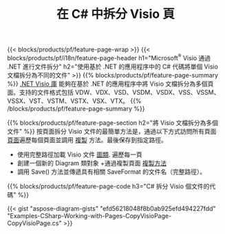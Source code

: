 ﻿---
title: 在 C# 中拆分 Visio 頁
url: /zh-hant/net/splitter/
description: C# 源代碼，說明如何在 Visual C#.NET 應用程序中將 Microsoft Visio 文件拆分為多個文件
---
{{< blocks/products/pf/feature-page-wrap >}}
{{< blocks/products/pf/i18n/feature-page-header h1="Microsoft<sup>&reg;</sup> Visio 通過 .NET 進行文件拆分" h2="使用基於 .NET 的應用程序中的 C# 代碼將單個 Visio 文檔拆分為不同的文件" >}}
{{% blocks/products/pf/feature-page-summary %}}
[.NET Visio 庫](/diagram/net/) 能夠在基於 .NET 的應用程序中將 Visio 文檔拆分為多個頁面。支持的文件格式包括 VDW、VDX、VSD、VSDM、VSDX、VSS、VSSM、VSSX、VST、VSTM、VSTX、VSX、VTX。
{{% /blocks/products/pf/feature-page-summary %}}

{{% blocks/products/pf/feature-page-section h2="將 Visio 文檔拆分為多個文件" %}}
按頁面拆分 Visio 文件的最簡單方法是，通過以下方式訪問所有頁面 [頁面](https://apireference.aspose.com/diagram/net/aspose.diagram/diagram/properties/pages)遍歷每個頁面並調用 [複製](https://apireference.aspose.com/diagram/net/aspose.diagram/page/methods/copy) 方法。最後保存到指定路徑。 

+ 使用完整路徑加載 Visio 文件 [圖類](https://apireference.aspose.com/diagram/net/aspose.diagram/diagram).
遍歷每一頁
+ 創建一個新的 Diagram 類對象
+通過複製頁面 [複製方法](https://apireference.aspose.com/diagram/net/aspose.diagram/page/methods/copy)
+ 調用 Save() 方法並傳遞具有相關 SaveFormat 的文件名（完整路徑）。

{{% blocks/products/pf/feature-page-code h3="C# 拆分 Visio 個文件的代碼" %}}

{{< gist "aspose-diagram-gists" "efd56218048f8b0ab925efd494227fdd" "Examples-CSharp-Working-with-Pages-CopyVisioPage-CopyVisioPage.cs" >}}
